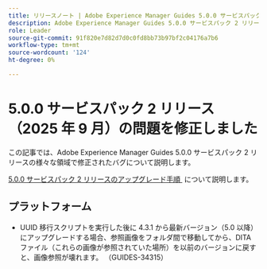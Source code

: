 ```yaml
---
title: リリースノート | Adobe Experience Manager Guides 5.0.0 サービスパック 2 リリースの問題を修正しました
description: Adobe Experience Manager Guides 5.0.0 サービスパック 2 リリースのバグ修正について説明します
role: Leader
source-git-commit: 91f820e7d82d7d0c0fd8bb73b97bf2c04176a7b6
workflow-type: tm+mt
source-wordcount: '124'
ht-degree: 0%

---
```


# 5.0.0 サービスパック 2 リリース（2025 年 9 月）の問題を修正しました


この記事では、Adobe Experience Manager Guides 5.0.0 サービスパック 2 リリースの様々な領域で修正されたバグについて説明します。

[5.0.0 サービスパック 2 リリースのアップグレード手順 &#x200B;](upgrade-instructions-5-0-0-sp2.md) について説明します。

## プラットフォーム

- UUID 移行スクリプトを実行した後に 4.3.1 から最新バージョン（5.0 以降）にアップグレードする場合、参照画像をフォルダ間で移動してから、DITA ファイル（これらの画像が参照されていた場所）を以前のバージョンに戻すと、画像参照が壊れます。 （GUIDES-34315）